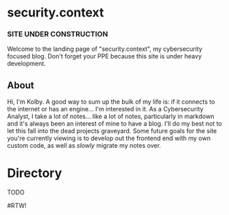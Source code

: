 # security.context
### SITE UNDER CONSTRUCTION
Welcome to the landing page of "security.context", my cybersecurity focused blog. Don't forget your PPE because this site is under heavy development.

## About
Hi, I'm Kolby. A good way to sum up the bulk of my life is: if it connects to the internet or has an engine... I'm interested in it. As a Cybersecurity Analyst, I take a lot of notes... like a lot of notes, particularly in markdown and it's always been an interest of mine to have a blog. I'll do my best not to let this fall into the dead projects graveyard. Some future goals for the site you're currently viewing is to develop out the frontend end with my own custom code, as well as *slowly* migrate my notes over.

# Directory
TODO

#RTW!
